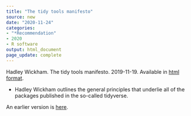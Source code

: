 ```yaml
---
title: "The tidy tools manifesto"
source: new
date: "2020-11-24"
categories:
- "*Recommendation"
- 2020
- R software
output: html_document
page_update: complete
---
```


Hadley Wickham. The tidy tools manifesto. 2019-11-19. Available in [html format](https://cran.r-project.org/web/packages/tidyverse/vignettes/manifesto.html).

<!---More--->

+ Hadley Wickham outlines the general principles that underlie all of the packages published in the so-called tidyverse.

An earlier version is [here][sim2].
 
[sim2]: http://new.pmean.com/tidy-tools-manifesto/
 
